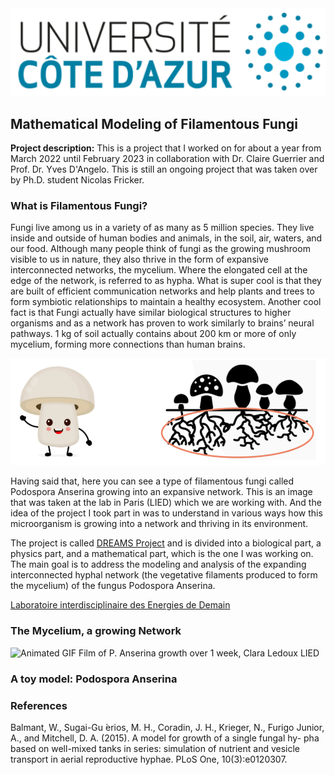 <img src="../images/uca.jpg?raw=true"/>



## Mathematical Modeling of Filamentous Fungi

**Project description:** This is a project that I worked on for about a year from March 2022 until February 2023 in collaboration with Dr. Claire Guerrier and Prof. Dr. Yves D'Angelo. This is still an ongoing project that was taken over by Ph.D. student Nicolas Fricker. 

### What is Filamentous Fungi?

Fungi live among us in a variety of as many as 5 million species. They live inside and outside of human bodies and animals, in the soil, air, waters, and our food. Although many people think of fungi as the growing mushroom visible to us in nature, they also thrive in the form of expansive interconnected networks, the mycelium. Where the elongated cell at the edge of the network, is referred to as hypha. What is super cool is that they are built of efficient communication networks and help plants and trees to form symbiotic relationships to maintain a healthy ecosystem. Another cool fact is that Fungi actually have similar biological structures to higher organisms and as a network has proven to work similarly to brains’ neural pathways. 1 kg of soil actually contains about 200 km or more of only mycelium, forming more connections than human brains.

<img src="../images/fungil.png?raw=true"/>


Having said that, here you can see a type of filamentous fungi called Podospora Anserina growing into an expansive network. This is an image that was taken at the lab in Paris (LIED) which we are working with. And the idea of the project I took part in was to understand in various ways how this microorganism is growing into a network and thriving in its environment.


The project is called [DREAMS Project](http://www.dyco.fr/index.php/DREAMS) and is divided into a biological part, a physics part, and a mathematical part, which is the one I was working on. The main goal is to address the modeling and analysis of the expanding interconnected hyphal network (the vegetative filaments produced to form the mycelium) of the fungus Podospora Anserina. 



[Laboratoire interdisciplinaire des Energies de Demain](https://b2c.sdv.univ-paris-diderot.fr/membres/florence/)

### The Mycelium, a growing Network

<img src="../images/growth.gif" alt="Animated GIF">
Film of P. Anserina growth over 1 week, Clara Ledoux LIED


<!--img src="../images/present.gif" alt="Animated GIF"-->

### A toy model: Podospora Anserina

### References

Balmant, W., Sugai-Gu ́erios, M. H., Coradin, J. H., Krieger, N., Furigo Junior, A., and Mitchell, D. A. (2015). A model for growth of a single fungal hy- pha based on well-mixed tanks in series: simulation of nutrient and vesicle transport in aerial reproductive hyphae. PLoS One, 10(3):e0120307.